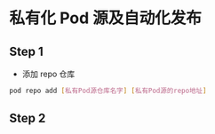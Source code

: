 # 私有化 Pod 源及自动化发布

## Step 1

* 添加 repo 仓库

```sh
pod repo add [私有Pod源仓库名字] [私有Pod源的repo地址]
```

## Step 2
